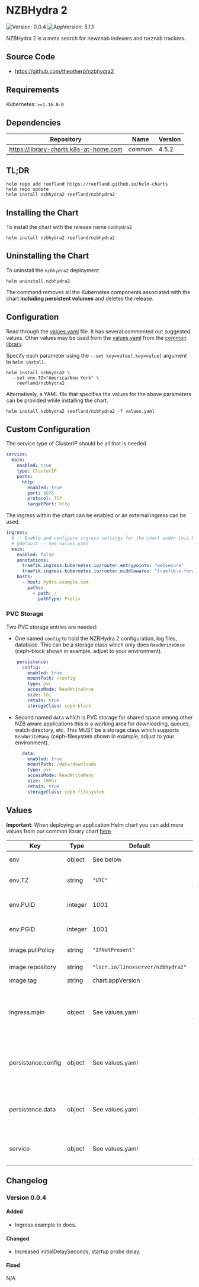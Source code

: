 # NZBHydra 2

![Version: 0.0.4](https://img.shields.io/badge/Version-0.0.4-informational?style=flat-square) ![AppVersion: 5.1.1](https://img.shields.io/badge/AppVersion-5.1.1-informational?style=flat-square)

NZBHydra 2 is a meta search for newznab indexers and torznab trackers.

## Source Code

* <https://github.com/theotherp/nzbhydra2>

## Requirements

Kubernetes: `>=1.16.0-0`

## Dependencies

| Repository | Name | Version |
|------------|------|---------|
| <https://library-charts.k8s-at-home.com> | common | 4.5.2 |

## TL;DR

```console
helm repo add reefland https://reefland.github.io/helm-charts
helm repo update
helm install nzbhydra2 reefland/nzbhydra2
```

## Installing the Chart

To install the chart with the release name `nzbhydra2`

```console
helm install nzbhydra2 reefland/nzbhydra2
```

## Uninstalling the Chart

To uninstall the `nzbhydra2` deployment

```console
helm uninstall nzbhydra2
```

The command removes all the Kubernetes components associated with the chart **including persistent volumes** and deletes the release.

## Configuration

Read through the [values.yaml](./values.yaml) file. It has several commented out suggested values.
Other values may be used from the [values.yaml](https://github.com/reefland/helm-charts/blob/main/charts/library/common/values.yaml) from the [common library](https://github.com/k8s-at-home/library-charts/tree/main/charts/stable/common).

Specify each parameter using the `--set key=value[,key=value]` argument to `helm install`.

```console
helm install nzbhydra2 \
  --set env.TZ="America/New York" \
    reefland/nzbhydra2
```

Alternatively, a YAML file that specifies the values for the above parameters can be provided while installing the chart.

```console
helm install nzbhydra2 reefland/nzbhydra2 -f values.yaml
```

## Custom Configuration

The service type of ClusterIP should be all that is needed.

```yaml
service:
  main:
    enabled: true
    type: ClusterIP
    ports:
      http:
        enabled: true
        port: 5076
        protocol: TCP
        targetPort: http
```

The ingress within the chart can be enabled or an external ingress can be used.

```yaml
ingress:
  # -- Enable and configure ingress settings for the chart under this key.
  # @default -- See values.yaml
  main:
    enabled: false
    annotations:
      traefik.ingress.kubernetes.io/router.entrypoints: "websecure"
      traefik.ingress.kubernetes.io/router.middlewares: "traefik-x-forward-https-headers@kubernetescrd,traefik-compress@kubernetescrd"
    hosts:
      - host: hydra.example.com
        paths:
          - path: /
            pathType: Prefix
```

### PVC Storage

Two PVC storage entries are needed:

* One named `config` to hold the NZBHydra 2 configuration, log files, database.  This can be a storage class which only does `ReadWriteOnce` (ceph-block shown in example, adjust to your environment).

```yaml
    persistence:
      config:
        enabled: true
        mountPath: /config
        type: pvc
        accessMode: ReadWriteOnce
        size: 1Gi
        retain: true
        storageClass: ceph-block
```

* Second named `data` which is PVC storage for shared space among other NZB aware applications this is a working area for downloading, queues, watch directory, etc.  This MUST be a storage class which supports `ReadWriteMany` (ceph-filesystem shown in example, adjust to your environment).

```yaml
      data:
        enabled: true
        mountPath: /data/downloads
        type: pvc
        accessMode: ReadWriteMany
        size: 100Gi
        retain: true
        storageClass: ceph-filesystem
```

## Values

**Important**: When deploying an application Helm chart you can add more values from our common library chart [here](https://github.com/k8s-at-home/library-charts/tree/main/charts/stable/common)

| Key | Type | Default | Description |
|-----|------|---------|-------------|
| env | object | See below | environment variables. |
| env.TZ | string | `"UTC"` | Set the container timezone |
| env.PUID | integer | 1001 | Default process User ID |
| env.PGID | integer | 1001 | Default process Group ID |
| image.pullPolicy | string | `"IfNotPresent"` | image pull policy |
| image.repository | string | `"lscr.io/linuxserver/nzbhydra2"` | image repository |
| image.tag | string | chart.appVersion | image tag |
| ingress.main | object | See values.yaml | Enable and configure ingress settings for the chart under this key. |
| persistence.config | object | See values.yaml | Configure persistence settings for configuration under this key. |
| persistence.data | object | See values.yaml | Configure persistence settings for data sharing  under this key. |
| service | object | See values.yaml | Configures service settings for the chart. |

## Changelog

### Version 0.0.4

#### Added

* Ingress example to docs.

#### Changed

* Increased initialDelaySeconds, startup probe delay.

#### Fixed

N/A
